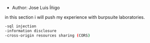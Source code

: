 - Author: Jose Luis Íñigo

in this section i will push my experience with burpsuite laboratories. 

```bash
-sql injection
-information disclosure
-cross-origin resources sharing (CORS)
```
